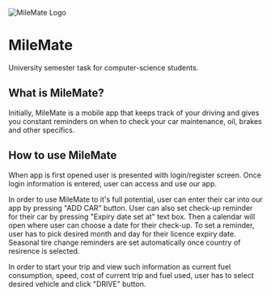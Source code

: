 ![MileMate Logo](https://cdn.discordapp.com/attachments/1080586295987941491/1108164220870197309/ic_launcher.png)
# MileMate

University semester task for computer-science students.


## What is MileMate?

Initially, MileMate is a mobile app that keeps track of your driving and gives you constant reminders on when to check your car maintenance, oil, brakes and other specifics.


## How to use MileMate

When app is first opened user is presented with login/register screen. Once login information is entered, user can access and use our app.

In order to use MileMate to it's full potential, user can enter their car into our app by pressing "ADD CAR" button. User can also set check-up reminder for their car by pressing "Expiry date set at" text box. Then a calendar will open where user can choose a date for their check-up. To set a reminder, user has to pick desired month and day for their licence expiry date. Seasonal tire change reminders are set automatically once country of resirence is selected.

In order to start your trip and view such information as current fuel consumption, speed, cost of current trip and fuel used, user has to select desired vehicle and click "DRIVE" button.

